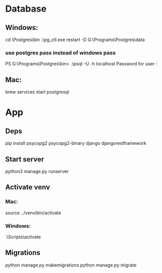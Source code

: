 
# Database

## Windows:
 cd \Postgres\bin
 .\pg_ctl.exe restart -D G:\Programs\Postgres\data

### use postgres pass instead of windows pass
PS G:\Programs\Postgres\bin> .\psql -U <dbuser> -h localhost
Password for user <dbuser>:

 ## Mac:
brew services start postgresql

# App

## Deps

pip install psycopg2 psycopg2-binary django djangorestframework

## Start server

python3 manage.py runserver

## Activate venv

### Mac:
source ../venv/bin/activate

### Windows:
.\Scripts\activate

## Migrations
python manage.py makemigrations
python manage.py migrate
